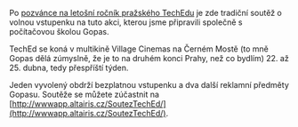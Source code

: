 <!-- dcterms:identifier = aspnetcz#195 -->
<!-- dcterms:title = Soutěž o volnou vstupenku na TechEd -->
<!-- dcterms:abstract = Po pozvánce na letošní ročník pražského TechEdu je zde tradiční soutěž o volnou vstupenku na tuto akci, kterou jsme připravili společně s počítačovou školou Gopas. -->
<!-- np9:categoryId = 6 -->
<!-- x4w:category = Akce a události -->
<!-- np9:authorId = 1 -->
<!-- np9:authorEmail = michal.valasek@altairis.cz -->
<!-- dcterms:creator = Michal Altair Valášek -->
<!-- dcterms:created = 2008-04-13T00:43:35.64+02:00 -->
<!-- dcterms:dateAccepted = 2008-04-13T00:43:35.64+02:00 -->

Po [pozvánce na letošní ročník pražského TechEdu](http://www.aspnet.cz/Articles/194-pozvanka-na-teched-praha-2008.aspx) je zde tradiční soutěž o volnou vstupenku na tuto akci, kterou jsme připravili společně s počítačovou školou Gopas.

TechEd se koná v multikině Village Cinemas na Černém Mostě (to mně Gopas dělá zúmyslně, že je to na druhém konci Prahy, než co bydlím) 22. až 25. dubna, tedy přespříští týden.

Jeden vyvolený obdrží bezplatnou vstupenku a dva další reklamní předměty Gopasu. Soutěže se můžete zúčastnit na [http://wwwapp.altairis.cz/SoutezTechEd/](http://wwwapp.altairis.cz/SoutezTechEd/). 